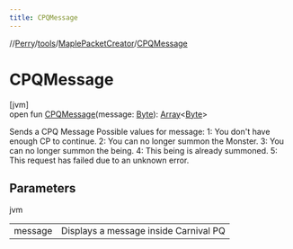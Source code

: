 ```yaml
---
title: CPQMessage
---
```

//[Perry](../../../index.html)/[tools](../index.html)/[MaplePacketCreator](index.html)/[CPQMessage](-c-p-q-message.html)



# CPQMessage



[jvm]\
open fun [CPQMessage](-c-p-q-message.html)(message: [Byte](https://kotlinlang.org/api/latest/jvm/stdlib/kotlin/-byte/index.html)): [Array](https://kotlinlang.org/api/latest/jvm/stdlib/kotlin/-array/index.html)<[Byte](https://kotlinlang.org/api/latest/jvm/stdlib/kotlin/-byte/index.html)>



Sends a CPQ Message Possible values for message: 1: You don't have enough CP to continue. 2: You can no longer summon the Monster. 3: You can no longer summon the being. 4: This being is already summoned. 5: This request has failed due to an unknown error.



## Parameters


jvm

| | |
|---|---|
| message | Displays a message inside Carnival PQ |




